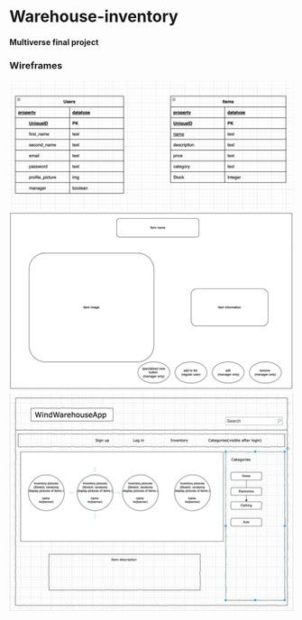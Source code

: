 # Warehouse-inventory
                
#### Multiverse final project 

### Wireframes 
![map](README_images/relationship_map_updated.png)
![map](README_images/itemPage.jpeg)
![map](README_images/homePage.jpeg)